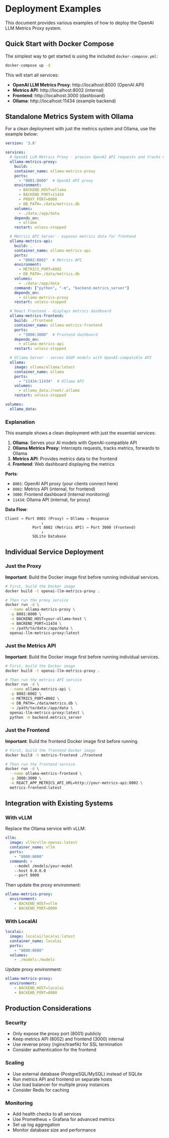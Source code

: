 # Deployment Examples

This document provides various examples of how to deploy the OpenAI LLM Metrics Proxy system.

## Quick Start with Docker Compose

The simplest way to get started is using the included `docker-compose.yml`:

```bash
docker-compose up -d
```

This will start all services:
- **OpenAI LLM Metrics Proxy**: http://localhost:8000 (OpenAI API)
- **Metrics API**: http://localhost:8002 (internal)
- **Frontend**: http://localhost:3000 (dashboard)
- **Ollama**: http://localhost:11434 (example backend)

## Standalone Metrics System with Ollama

For a clean deployment with just the metrics system and Ollama, use the example below:

```yaml
version: '3.8'

services:
  # OpenAI LLM Metrics Proxy - proxies OpenAI API requests and tracks metrics
  ollama-metrics-proxy:
    build: .
    container_name: ollama-metrics-proxy
    ports:
      - "8001:8000"  # OpenAI API proxy
    environment:
      - BACKEND_HOST=ollama
      - BACKEND_PORT=11434
      - PROXY_PORT=8000
      - DB_PATH=./data/metrics.db
    volumes:
      - ./data:/app/data
    depends_on:
      - ollama
    restart: unless-stopped

  # Metrics API Server - exposes metrics data for frontend
  ollama-metrics-api:
    build: .
    container_name: ollama-metrics-api
    ports:
      - "8002:8002"  # Metrics API
    environment:
      - METRICS_PORT=8002
      - DB_PATH=./data/metrics.db
    volumes:
      - ./data:/app/data
    command: ["python", "-m", "backend.metrics_server"]
    depends_on:
      - ollama-metrics-proxy
    restart: unless-stopped

  # React Frontend - displays metrics dashboard
  ollama-metrics-frontend:
    build: ./frontend
    container_name: ollama-metrics-frontend
    ports:
      - "3000:3000"  # Frontend dashboard
    depends_on:
      - ollama-metrics-api
    restart: unless-stopped

  # Ollama Server - serves GGUF models with OpenAI-compatible API
  ollama:
    image: ollama/ollama:latest
    container_name: ollama
    ports:
      - "11434:11434"  # Ollama API
    volumes:
      - ollama_data:/root/.ollama
    restart: unless-stopped

volumes:
  ollama_data:
```

### Explanation

This example shows a clean deployment with just the essential services:

1. **Ollama**: Serves your AI models with OpenAI-compatible API
2. **Ollama Metrics Proxy**: Intercepts requests, tracks metrics, forwards to Ollama
3. **Metrics API**: Provides metrics data to the frontend
4. **Frontend**: Web dashboard displaying the metrics

**Ports**:
- `8001`: OpenAI API proxy (your clients connect here)
- `8002`: Metrics API (internal, for frontend)
- `3000`: Frontend dashboard (internal monitoring)
- `11434`: Ollama API (internal, for proxy)

**Data Flow**:
```
Client → Port 8001 (Proxy) → Ollama → Response
                ↓
            Port 8002 (Metrics API) → Port 3000 (Frontend)
                ↓
            SQLite Database
```

## Individual Service Deployment

### Just the Proxy

**Important**: Build the Docker image first before running individual services.

```bash
# First, build the Docker image
docker build -t openai-llm-metrics-proxy .

# Then run the proxy service
docker run -d \
  --name ollama-metrics-proxy \
  -p 8001:8000 \
  -e BACKEND_HOST=your-ollama-host \
  -e BACKEND_PORT=11434 \
  -v /path/to/data:/app/data \
  openai-llm-metrics-proxy:latest
```

### Just the Metrics API

**Important**: Build the Docker image first before running individual services.

```bash
# First, build the Docker image
docker build -t openai-llm-metrics-proxy .

# Then run the metrics API service
docker run -d \
  --name ollama-metrics-api \
  -p 8002:8002 \
  -e METRICS_PORT=8002 \
  -e DB_PATH=./data/metrics.db \
  -v /path/to/data:/app/data \
  openai-llm-metrics-proxy:latest \
  python -m backend.metrics_server
```

### Just the Frontend

**Important**: Build the frontend Docker image first before running.

```bash
# First, build the frontend Docker image
docker build -t metrics-frontend ./frontend

# Then run the frontend service
docker run -d \
  --name ollama-metrics-frontend \
  -p 3000:3000 \
  -e REACT_APP_METRICS_API_URL=http://your-metrics-api:8002 \
  metrics-frontend:latest
```

## Integration with Existing Systems

### With vLLM

Replace the Ollama service with vLLM:

```yaml
vllm:
  image: vllm/vllm-openai:latest
  container_name: vllm
  ports:
    - "8000:8000"
  command: >
    --model /models/your-model
    --host 0.0.0.0
    --port 8000
```

Then update the proxy environment:
```yaml
ollama-metrics-proxy:
  environment:
    - BACKEND_HOST=vllm
    - BACKEND_PORT=8000
```

### With LocalAI

```yaml
localai:
  image: localai/localai:latest
  container_name: localai
  ports:
    - "8080:8080"
  volumes:
    - ./models:/models
```

Update proxy environment:
```yaml
ollama-metrics-proxy:
  environment:
    - BACKEND_HOST=localai
    - BACKEND_PORT=8080
```

## Production Considerations

### Security
- Only expose the proxy port (8001) publicly
- Keep metrics API (8002) and frontend (3000) internal
- Use reverse proxy (nginx/traefik) for SSL termination
- Consider authentication for the frontend

### Scaling
- Use external database (PostgreSQL/MySQL) instead of SQLite
- Run metrics API and frontend on separate hosts
- Use load balancer for multiple proxy instances
- Consider Redis for caching

### Monitoring
- Add health checks to all services
- Use Prometheus + Grafana for advanced metrics
- Set up log aggregation
- Monitor database size and performance

